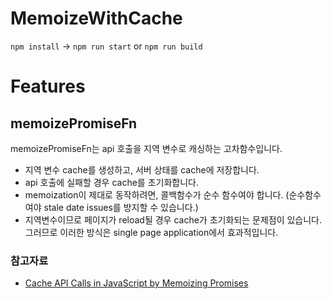 # MemoizeWithCache

`npm install` -> `npm run start` or `npm run build`

# Features

## memoizePromiseFn

memoizePromiseFn는 api 호출을 지역 변수로 캐싱하는 고차함수입니다.

- 지역 변수 cache를 생성하고, 서버 상태를 cache에 저장합니다.
- api 호출에 실패할 경우 cache를 초기화합니다.
- memoization이 제대로 동작하려면, 콜백함수가 순수 함수여야 합니다. (순수함수여야 stale date issues를 방지할 수 있습니다.)
- 지역변수이므로 페이지가 reload될 경우 cache가 초기화되는 문제점이 있습니다. 그러므로 이러한 방식은 single page application에서 효과적입니다.

### 참고자료

- [Cache API Calls in JavaScript by Memoizing Promises](https://hackernoon.com/cache-api-calls-in-javascript-by-memoizing-promises)
